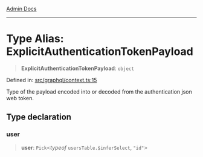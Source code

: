 [Admin Docs](/)

***

# Type Alias: ExplicitAuthenticationTokenPayload

> **ExplicitAuthenticationTokenPayload**: `object`

Defined in: [src/graphql/context.ts:15](https://github.com/Suyash878/talawa-api/blob/4657139c817cb5935454def8fb620b05175365a9/src/graphql/context.ts#L15)

Type of the payload encoded into or decoded from the authentication json web token.

## Type declaration

### user

> **user**: `Pick`\<*typeof* `usersTable.$inferSelect`, `"id"`\>
